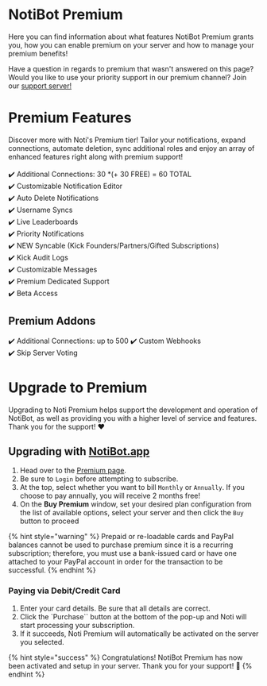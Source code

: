 # NotiBot Premium

Here you can find information about what features NotiBot Premium grants you, how you can enable premium on your server and how to manage your premium benefits!


Have a question in regards to premium that wasn't answered on this page? Would you like to use your priority support in our premium channel? Join our [support server! ](https://discord.com/invite/xq6F6ZkUte)

# Premium Features

Discover more with Noti's Premium tier! Tailor your notifications, expand connections, automate deletion, sync additional roles and enjoy an array of enhanced features right along with premium support! \
\
✔️ Additional Connections: 30 *(+ 30 FREE) = 60 TOTAL \
✔️ Customizable Notification Editor \
✔️ Auto Delete Notifications \
✔️ Username Syncs \
✔️ Live Leaderboards \
✔️ Priority Notifications \
✔️ NEW Syncable (Kick Founders/Partners/Gifted Subscriptions) \
✔️ Kick Audit Logs \
✔️ Customizable Messages \
✔️ Premium Dedicated Support \
✔️ Beta Access

## Premium Addons

✔️ Additional Connections: up to 500
✔️ Custom Webhooks \
✔️ Skip Server Voting

# Upgrade to Premium

Upgrading to Noti Premium helps support the development and operation of NotiBot, as well as providing you with a higher level of service and features. Thank you for the support! ❤️

## Upgrading with [NotiBot.app](https://notibot.app)

1. Head over to the [Premium page](https://notibot.app/premium).
2. Be sure to `Login` before attempting to subscribe.
3. At the top, select whether you want to bill `Monthly` or `Annually`. If you choose to pay annually, you will receive 2 months free!
4. On the **Buy Premium** window, set your desired plan configuration from the list of available options, select your server and then click the `Buy` button to proceed

{% hint style="warning" %}
Prepaid or re-loadable cards and PayPal balances cannot be used to purchase premium since it is a recurring subscription; therefore, you must use a bank-issued card or have one attached to your PayPal account in order for the transaction to be successful.
{% endhint %}

### Paying via Debit/Credit Card

1. Enter your card details. Be sure that all details are correct.
2. Click the `Purchase`` button at the bottom of the pop-up and Noti will start processing your subscription.
3. If it succeeds, Noti Premium will automatically be activated on the server you selected.


{% hint style="success" %}
Congratulations! NotiBot Premium has now been activated and setup in your server. Thank you for your support! 💚
{% endhint %}

